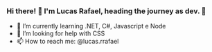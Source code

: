 ### Hi there! 👋 I'm Lucas Rafael, heading the journey as dev. 🚀 

- 🌱 I’m currently learning .NET, C#, Javascript e Node  
- 🤔 I’m looking for help with CSS
- 📫 How to reach me: @lucas.rrafael

